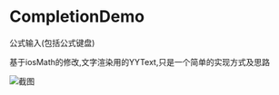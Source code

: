 # CompletionDemo
公式输入(包括公式键盘)

基于iosMath的修改,文字渲染用的YYText,只是一个简单的实现方式及思路

![截图](https://github.com/chenyufeng1991/jakewooker/CompletionDemo/raw/master/Screenshots/Simulator_Screen_Shot_1.png)
